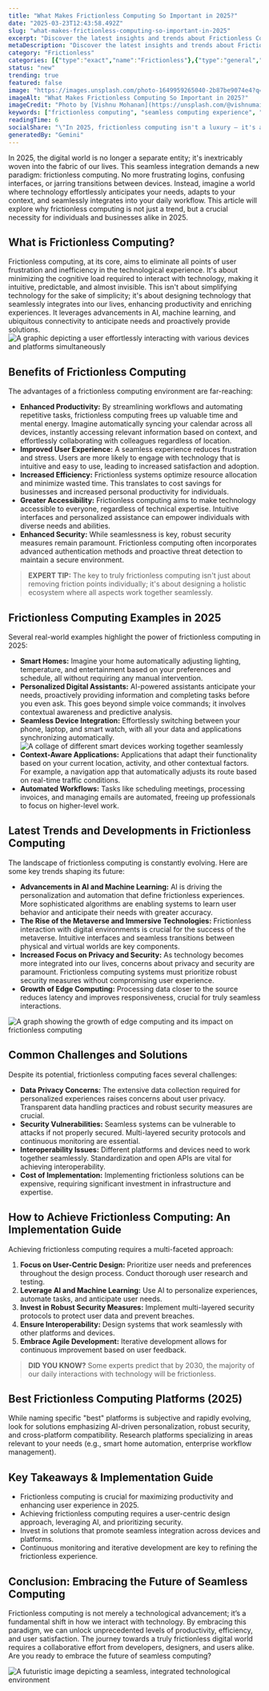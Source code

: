 ```yaml
---
title: "What Makes Frictionless Computing So Important in 2025?"
date: "2025-03-23T12:43:58.492Z"
slug: "what-makes-frictionless-computing-so-important-in-2025"
excerpt: "Discover the latest insights and trends about Frictionless Computing. This comprehensive guide covers everything you need to know about Frictionless Computing in 2025."
metaDescription: "Discover the latest insights and trends about Frictionless Computing. This comprehensive guide covers everything you need to know about Frictionless Comput..."
category: "Frictionless"
categories: [{"type":"exact","name":"Frictionless"},{"type":"general","name":"Computer Science"},{"type":"medium","name":"Software Engineering"},{"type":"specific","name":"User Experience"},{"type":"niche","name":"Intuitive Interfaces"}]
status: "new"
trending: true
featured: false
image: "https://images.unsplash.com/photo-1649959265040-2b87be9074e4?q=85&w=1200&fit=max&fm=webp&auto=compress"
imageAlt: "What Makes Frictionless Computing So Important in 2025?"
imageCredit: "Photo by [Vishnu Mohanan](https://unsplash.com/@vishnumaiea) on Unsplash"
keywords: ["frictionless computing", "seamless computing experience", "frictionless user experience", "what is frictionless computing", "benefits of frictionless computing", "frictionless computing examples", "frictionless computing software", "best frictionless computing platforms", "how to achieve frictionless computing", "buy frictionless computing solutions"]
readingTime: 6
socialShare: "\"In 2025, frictionless computing isn't a luxury – it's a necessity.  The companies that master seamless integration will dominate the decade.\""
generatedBy: "Gemini"
---
```




In 2025, the digital world is no longer a separate entity; it's inextricably woven into the fabric of our lives.  This seamless integration demands a new paradigm: frictionless computing.  No more frustrating logins, confusing interfaces, or jarring transitions between devices.  Instead, imagine a world where technology effortlessly anticipates your needs, adapts to your context, and seamlessly integrates into your daily workflow. This article will explore why frictionless computing is not just a trend, but a crucial necessity for individuals and businesses alike in 2025.

## What is Frictionless Computing?

Frictionless computing, at its core, aims to eliminate all points of user frustration and inefficiency in the technological experience. It's about minimizing the cognitive load required to interact with technology, making it intuitive, predictable, and almost invisible.  This isn't about simplifying technology for the sake of simplicity; it's about designing technology that seamlessly integrates into our lives, enhancing productivity and enriching experiences.  It leverages advancements in AI, machine learning, and ubiquitous connectivity to anticipate needs and proactively provide solutions. ![A graphic depicting a user effortlessly interacting with various devices and platforms simultaneously](https://images.unsplash.com/photo-1484807352052-23338990c6c6?q=85&w=1200&fit=max&fm=webp&auto=compress)

## Benefits of Frictionless Computing

The advantages of a frictionless computing environment are far-reaching:

* **Enhanced Productivity:**  By streamlining workflows and automating repetitive tasks, frictionless computing frees up valuable time and mental energy.  Imagine automatically syncing your calendar across all devices, instantly accessing relevant information based on context, and effortlessly collaborating with colleagues regardless of location.
* **Improved User Experience:**  A seamless experience reduces frustration and stress. Users are more likely to engage with technology that is intuitive and easy to use, leading to increased satisfaction and adoption.
* **Increased Efficiency:**  Frictionless systems optimize resource allocation and minimize wasted time.  This translates to cost savings for businesses and increased personal productivity for individuals.
* **Greater Accessibility:**  Frictionless computing aims to make technology accessible to everyone, regardless of technical expertise.  Intuitive interfaces and personalized assistance can empower individuals with diverse needs and abilities.
* **Enhanced Security:**  While seamlessness is key, robust security measures remain paramount. Frictionless computing often incorporates advanced authentication methods and proactive threat detection to maintain a secure environment.

> **EXPERT TIP:**  The key to truly frictionless computing isn't just about removing friction points individually; it's about designing a holistic ecosystem where all aspects work together seamlessly.

## Frictionless Computing Examples in 2025

Several real-world examples highlight the power of frictionless computing in 2025:

* **Smart Homes:**  Imagine your home automatically adjusting lighting, temperature, and entertainment based on your preferences and schedule, all without requiring any manual intervention.
* **Personalized Digital Assistants:**  AI-powered assistants anticipate your needs, proactively providing information and completing tasks before you even ask. This goes beyond simple voice commands; it involves contextual awareness and predictive analysis.
* **Seamless Device Integration:**  Effortlessly switching between your phone, laptop, and smart watch, with all your data and applications synchronizing automatically. ![A collage of different smart devices working together seamlessly](https://images.unsplash.com/photo-1649959265040-2b87be9074e4?q=85&w=1200&fit=max&fm=webp&auto=compress)
* **Context-Aware Applications:**  Applications that adapt their functionality based on your current location, activity, and other contextual factors.  For example, a navigation app that automatically adjusts its route based on real-time traffic conditions.
* **Automated Workflows:**  Tasks like scheduling meetings, processing invoices, and managing emails are automated, freeing up professionals to focus on higher-level work.

## Latest Trends and Developments in Frictionless Computing

The landscape of frictionless computing is constantly evolving.  Here are some key trends shaping its future:

* **Advancements in AI and Machine Learning:**  AI is driving the personalization and automation that define frictionless experiences.  More sophisticated algorithms are enabling systems to learn user behavior and anticipate their needs with greater accuracy.
* **The Rise of the Metaverse and Immersive Technologies:**  Frictionless interaction with digital environments is crucial for the success of the metaverse.  Intuitive interfaces and seamless transitions between physical and virtual worlds are key components.
* **Increased Focus on Privacy and Security:**  As technology becomes more integrated into our lives, concerns about privacy and security are paramount.  Frictionless computing systems must prioritize robust security measures without compromising user experience.
* **Growth of Edge Computing:**  Processing data closer to the source reduces latency and improves responsiveness, crucial for truly seamless interactions.

![A graph showing the growth of edge computing and its impact on frictionless computing](https://images.unsplash.com/photo-1712245833905-5057a4245271?q=85&w=1200&fit=max&fm=webp&auto=compress)

## Common Challenges and Solutions

Despite its potential, frictionless computing faces several challenges:

* **Data Privacy Concerns:**  The extensive data collection required for personalized experiences raises concerns about user privacy.  Transparent data handling practices and robust security measures are crucial.
* **Security Vulnerabilities:**  Seamless systems can be vulnerable to attacks if not properly secured.  Multi-layered security protocols and continuous monitoring are essential.
* **Interoperability Issues:**  Different platforms and devices need to work together seamlessly.  Standardization and open APIs are vital for achieving interoperability.
* **Cost of Implementation:**  Implementing frictionless solutions can be expensive, requiring significant investment in infrastructure and expertise.

## How to Achieve Frictionless Computing: An Implementation Guide

Achieving frictionless computing requires a multi-faceted approach:

1. **Focus on User-Centric Design:**  Prioritize user needs and preferences throughout the design process. Conduct thorough user research and testing.
2. **Leverage AI and Machine Learning:**  Use AI to personalize experiences, automate tasks, and anticipate user needs.
3. **Invest in Robust Security Measures:**  Implement multi-layered security protocols to protect user data and prevent breaches.
4. **Ensure Interoperability:**  Design systems that work seamlessly with other platforms and devices.
5. **Embrace Agile Development:**  Iterative development allows for continuous improvement based on user feedback.

> **DID YOU KNOW?**  Some experts predict that by 2030, the majority of our daily interactions with technology will be frictionless.

## Best Frictionless Computing Platforms (2025)

While naming specific "best" platforms is subjective and rapidly evolving, look for solutions emphasizing AI-driven personalization, robust security, and cross-platform compatibility.  Research platforms specializing in areas relevant to your needs (e.g., smart home automation, enterprise workflow management).

## Key Takeaways & Implementation Guide

* Frictionless computing is crucial for maximizing productivity and enhancing user experience in 2025.
* Achieving frictionless computing requires a user-centric design approach, leveraging AI, and prioritizing security.
*  Invest in solutions that promote seamless integration across devices and platforms.
* Continuous monitoring and iterative development are key to refining the frictionless experience.

## Conclusion: Embracing the Future of Seamless Computing

Frictionless computing is not merely a technological advancement; it’s a fundamental shift in how we interact with technology. By embracing this paradigm, we can unlock unprecedented levels of productivity, efficiency, and user satisfaction.  The journey towards a truly frictionless digital world requires a collaborative effort from developers, designers, and users alike.  Are you ready to embrace the future of seamless computing?

![A futuristic image depicting a seamless, integrated technological environment](https://images.unsplash.com/photo-1634944902853-3e977c2de8b6?q=85&w=1200&fit=max&fm=webp&auto=compress)
